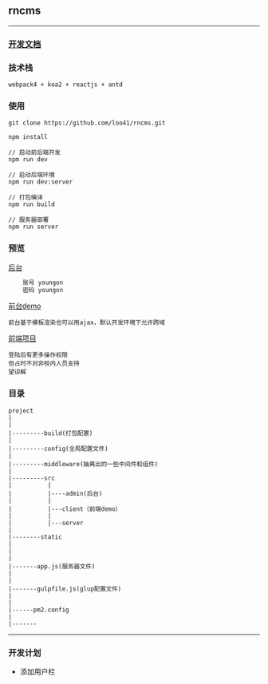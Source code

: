 ## rncms
---

### [开发文档](https://github.com/loo41/rncms/blob/dev/doc/README.md)

### 技术栈

```
webpack4 + koa2 + reactjs + antd

```
### 使用

```
git clone https://github.com/loo41/rncms.git

npm install

// 启动前后端开发
npm run dev

// 启动后端环境
npm run dev:server

// 打包编译
npm run build

// 服务器部署
npm run server
```

### 预览

[后台](http://rncms-admin.tianchenyong.top)

```txt
    账号 youngon
    密码 youngon
```

[前台demo](http://rncms.tianchenyong.top/home)

```
前台基于模板渲染也可以用ajax，默认开发环境下允许跨域
```

[前端项目](http://vod.tianchenyong.top)

```
登陆后有更多操作权限
但占时不对非校内人员支持
望谅解
```



### 目录

```
project
|
|
|---------build(打包配置)
|
|---------config(全局配置文件)
|
|---------middleware(抽离出的一些中间件和组件)
|
|---------src
|          |
|          |----admin(后台)
|          |
|          |---client（前端demo）
|          |
|          |---server
|
|--------static
|
|
|
|-------app.js(服务器文件)
|
|
|-------gulpfile.js(glup配置文件)
|
|
|------pm2.config
|
|-------

```

---

### 开发计划

+ 添加用户栏

